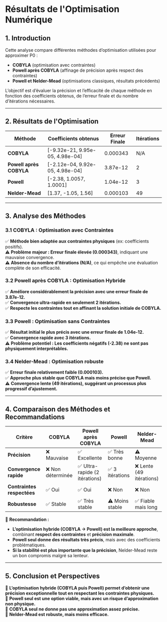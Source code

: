 # Résultats de l'Optimisation Numérique

## 1. Introduction

Cette analyse compare différentes méthodes d’optimisation utilisées pour approximer P0 :

- **COBYLA** (optimisation avec contraintes)
- **Powell après COBYLA** (affinage de précision après respect des contraintes)
- **Powell et Nelder-Mead** (optimisations classiques, résultats précédents)

L’objectif est d’évaluer la précision et l’efficacité de chaque méthode en fonction des coefficients obtenus, de l’erreur finale et du nombre d’itérations nécessaires.

---

## 2. Résultats de l'Optimisation

| Méthode               | Coefficients obtenus            | Erreur Finale       | Itérations |
|----------------------|---------------------------------|---------------------|------------|
| **COBYLA**          | [-9.32e-21, 9.95e-05, 4.98e-04] | 0.000343            | N/A        |
| **Powell après COBYLA** | [-2.12e-04, 9.92e-05, 4.98e-04] | 3.87e-12            | 2          |
| **Powell**           | [-2.38, 1.0057, 1.0001]         | 1.04e-12            | 3          |
| **Nelder-Mead**      | [1.37, -1.05, 1.56]             | 0.000103            | 49         |

---

## 3. Analyse des Méthodes

### 3.1 COBYLA : Optimisation avec Contraintes
✅ **Méthode bien adaptée aux contraintes physiques** (ex: coefficients positifs).  
⚠ **Problème majeur : Erreur finale élevée (0.000343)**, indiquant une mauvaise convergence.  
⚠ **Absence du nombre d’itérations (N/A)**, ce qui empêche une évaluation complète de son efficacité.

### 3.2 Powell après COBYLA : Optimisation Hybride
✅ **Améliore considérablement la précision avec une erreur finale de 3.87e-12.**  
✅ **Convergence ultra-rapide en seulement 2 itérations.**  
✅ **Respecte les contraintes tout en affinant la solution initiale de COBYLA.**

### 3.3 Powell : Optimisation sans Contraintes
✅ **Résultat initial le plus précis avec une erreur finale de 1.04e-12.**  
✅ **Convergence rapide avec 3 itérations.**  
⚠ **Problème potentiel : Les coefficients négatifs (-2.38) ne sont pas physiquement interprétables.**

### 3.4 Nelder-Mead : Optimisation robuste
✅ **Erreur finale relativement faible (0.000103).**  
✅ **Approche plus stable que COBYLA mais moins précise que Powell.**  
⚠ **Convergence lente (49 itérations), suggérant un processus plus progressif d’ajustement.**

---

## 4. Comparaison des Méthodes et Recommandations

| Critère                    | COBYLA          | Powell après COBYLA        | Powell         | Nelder-Mead   |
|---------------------------|----------------|---------------------------|---------------|--------------|
| **Précision**              | ❌ Mauvaise     | ✅ Excellente              | ✅ Très bonne | ⚠ Moyenne    |
| **Convergence rapide**     | ❌ Non déterminée | ✅ Ultra-rapide (2 itérations) | ✅ 3 itérations | ❌ Lente (49 itérations) |
| **Contraintes respectées** | ✅ Oui         | ✅ Oui                      | ❌ Non        | ❌ Non       |
| **Robustesse**             | ✅ Stable      | ✅ Très stable              | ⚠ Moins stable | ✅ Fiable mais long |

📌 **Recommandation :**

- **L’optimisation hybride (COBYLA → Powell) est la meilleure approche**, combinant **respect des contraintes** et **précision maximale**.
- **Powell seul donne des résultats très précis**, mais avec des coefficients problématiques.
- **Si la stabilité est plus importante que la précision**, Nelder-Mead reste un bon compromis malgré sa lenteur.

---

## 5. Conclusion et Perspectives

📌 **L’optimisation hybride (COBYLA puis Powell) permet d’obtenir une précision exceptionnelle tout en respectant les contraintes physiques.**  
📌 **Powell seul est une option viable, mais avec un risque d’approximation non physique.**  
📌 **COBYLA seul ne donne pas une approximation assez précise.**  
📌 **Nelder-Mead est robuste, mais moins efficace.**  


